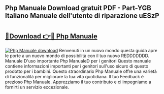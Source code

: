 ## Php Manuale Download gratuit PDF - Part-YGB Italiano Manuale dell'utente di riparazione uESzP

# <h2><a href="http://dfblr86.blite.top/?on=Php+Manuale">🔗Download 👉🔴 Php Manuale</a></h2>

[![Php Manuale download](https://i.imgur.com/lujVjoI.png)](http://dfblr86.blite.top/?on=Php+Manuale)
Benvenuti in un nuovo mondo questa guida apre le porte a un nuovo mondo di possibilità con il tuo nuovo REDDDDDDD. Manuale D'uso importante Php ManualeD per i genitori Questo manuale contiene informazioni importanti per i genitori sull'uso sicuro di questo prodotto per i bambini. Questo straordinario Php Manuale offre una varietà di funzionalità per migliorare la tua vita quotidiana. Il tuo Feedback è prezioso Php Manuale. Apprezziamo il tuo contributo e ci impegniamo a fornirti un servizio eccezionale.
